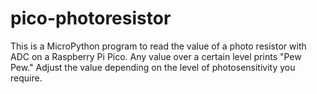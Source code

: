 # pico-photoresistor

This is a MicroPython program to read the value of a photo resistor with ADC on a Raspberry Pi Pico. Any value over a certain level prints "Pew Pew." Adjust the value depending on the level of photosensitivity you require. 
